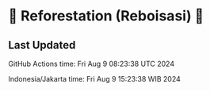 
# 🌳 Reforestation (Reboisasi) 🌲

## Last Updated

GitHub Actions time: Fri Aug  9 08:23:38 UTC 2024

Indonesia/Jakarta time: Fri Aug  9 15:23:38 WIB 2024
